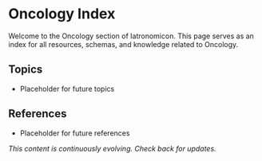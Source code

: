 # Oncology Index

Welcome to the Oncology section of Iatronomicon. This page serves as an index for all resources, schemas, and knowledge related to Oncology.

## Topics
- Placeholder for future topics

## References
- Placeholder for future references

*This content is continuously evolving. Check back for updates.*
